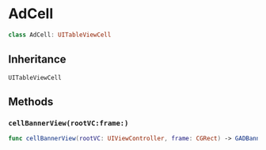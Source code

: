 # AdCell

``` swift
class AdCell: UITableViewCell 
```

## Inheritance

`UITableViewCell`

## Methods

### `cellBannerView(rootVC:frame:)`

``` swift
func cellBannerView(rootVC: UIViewController, frame: CGRect) -> GADBannerView 
```
